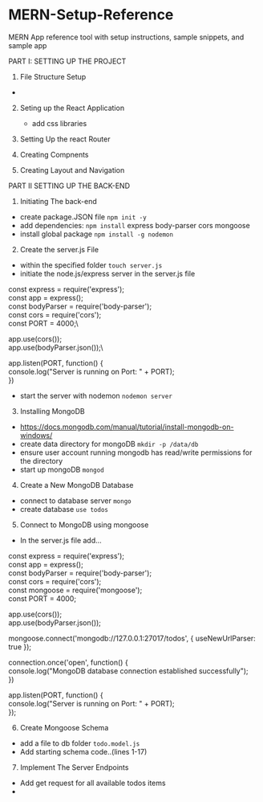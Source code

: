 # MERN-Setup-Reference
MERN App reference tool with setup instructions, sample snippets, and sample app

PART I: SETTING UP THE PROJECT
1. File Structure Setup
  - 
2. Seting up the React Application
    - add css libraries

3. Setting Up the react Router
4. Creating Compnents
5. Creating Layout and Navigation


PART II SETTING UP THE BACK-END

1. Initiating The back-end
  - create package.JSON file ```npm init -y```
  - add dependencies: ```npm install``` express body-parser cors mongoose
  - install global package ```npm install -g nodemon```

2. Create the server.js File
  - within the specified folder ```touch server.js```
  - initiate the node.js/express server in the server.js file

const express = require('express');\
const app = express();\
const bodyParser = require('body-parser');\
const cors = require('cors');\
const PORT = 4000;\

app.use(cors());\
app.use(bodyParser.json());\

app.listen(PORT, function() {\
console.log("Server is running on Port: " + PORT);\
})

  - start the server with nodemon ```nodemon server```

3. Installing MongoDB
  - https://docs.mongodb.com/manual/tutorial/install-mongodb-on-windows/
  - create data directory for mongoDB ```mkdir -p /data/db```
  - ensure user account running mongodb has read/write permissions for the directory
  - start up mongoDB ```mongod```

4. Create a New MongoDB Database
  - connect to database server ```mongo```
  - create database ```use todos```

5. Connect to MongoDB using mongoose
  - In the server.js file add...  

const express = require('express');\
const app = express();\
const bodyParser = require('body-parser');\
const cors = require('cors');\
const mongoose = require('mongoose');\
const PORT = 4000;  

app.use(cors());  
app.use(bodyParser.json());  

mongoose.connect('mongodb://127.0.0.1:27017/todos', { useNewUrlParser: true });  

connection.once('open', function() {  
    console.log("MongoDB database connection established successfully");  
})  

app.listen(PORT, function() {  
    console.log("Server is running on Port: " + PORT);  
});  

6. Create Mongoose Schema
  - add a file to db folder ```todo.model.js```
  - Add starting schema code..(lines 1-17)

7. Implement The Server Endpoints  
  - Add get request for all available todos items
  - 



  